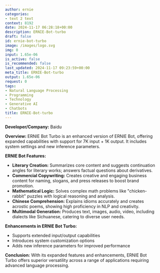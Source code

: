 ```yaml
---
author: ernie
categories:
- text 2 text
context: 8192
date: 2024-11-17 06:28:18+00:00
description: ERNIE-Bot-turbo
draft: false
id: ernie-bot-turbo
image: /images/logo.svg
img: 0
input: 1.65e-06
is_active: false
is_recommended: false
last_updated: 2024-11-17 09:23:59+00:00
meta_title: ERNIE-Bot-turbo
output: 1.65e-06
request: 0
tags:
- Natural Language Processing
- Programming
- Technology
- Generative AI
- Chatbots
title: ERNIE-Bot-turbo
---
```







**Developer/Company:** Baidu

**Overview:** ERNIE Bot Turbo is an enhanced version of ERNIE Bot, offering expanded capabilities with support for 7K input + 1K output. It includes system settings and new inference parameters.

**ERNIE Bot Features:**
- **Literary Creation:** Summarizes core content and suggests continuation angles for literary works; answers factual questions about derivatives.
- **Commercial Copywriting:** Creates creative and engaging business content for naming, slogans, and press releases to boost brand promotion.
- **Mathematical Logic:** Solves complex math problems like "chicken-rabbit" puzzles with logical reasoning and analysis.
- **Chinese Comprehension:** Explains idioms accurately and creates acrostic poems, showing high proficiency in NLP and creativity.
- **Multimodal Generation:** Produces text, images, audio, video, including dialects like Sichuanese, catering to diverse user needs.

**Enhancements in ERNIE Bot Turbo:**
- Supports extended input/output capabilities
- Introduces system customization options
- Adds new inference parameters for improved performance

**Conclusion:** With its expanded features and enhancements, ERNIE Bot Turbo offers superior versatility across a range of applications requiring advanced language processing.

